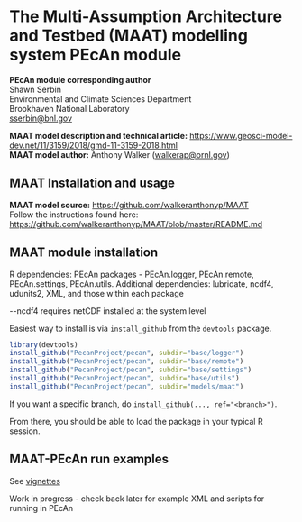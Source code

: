 # The Multi-Assumption Architecture and Testbed (MAAT) modelling system PEcAn module
**PEcAn module corresponding author** <br>
Shawn Serbin <br>
Environmental and Climate Sciences Department <br>
Brookhaven National Laboratory <br>
sserbin@bnl.gov <br>

**MAAT model description and technical article:** https://www.geosci-model-dev.net/11/3159/2018/gmd-11-3159-2018.html <br>
**MAAT model author:** Anthony Walker (walkerap@ornl.gov) <br>

## MAAT Installation and usage
**MAAT model source:** https://github.com/walkeranthonyp/MAAT <br>
Follow the instructions found here: https://github.com/walkeranthonyp/MAAT/blob/master/README.md <br>

## MAAT module installation
R dependencies: PEcAn packages - PEcAn.logger, PEcAn.remote, PEcAn.settings, PEcAn.utils. Additional dependencies: lubridate, ncdf4, udunits2, XML, and those within each package <br>

--ncdf4 requires netCDF installed at the system level 

Easiest way to install is via `install_github` from the `devtools` package. <br>

```R
library(devtools)
install_github("PecanProject/pecan", subdir="base/logger")
install_github("PecanProject/pecan", subdir="base/remote")
install_github("PecanProject/pecan", subdir="base/settings")
install_github("PecanProject/pecan", subdir="base/utils")
install_github("PecanProject/pecan", subdir="models/maat")
```

If you want a specific branch, do `install_github(..., ref="<branch>")`.

From there, you should be able to load the package in your typical R session.

## MAAT-PEcAn run examples
See [vignettes]()

Work in progress - check back later for example XML and scripts for running in PEcAn
